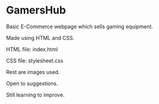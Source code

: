 # GamersHub

Basic E-Commerce webpage which sells gaming equipment.

Made using HTML and CSS.

HTML file: index.html

CSS file: stylesheet.css

Rest are images used.

Open to suggestions.

Still learning to improve.
